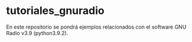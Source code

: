 ﻿# tutoriales_gnuradio
En este repositorio se pondrá ejemplos relacionados con el software GNU Radio v3.9 (python3.9.2).
